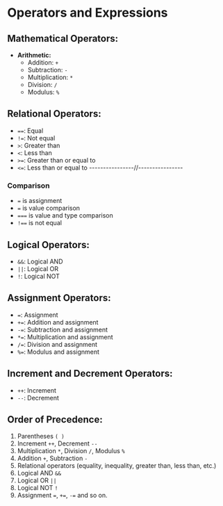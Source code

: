 # Operators and Expressions

## Mathematical Operators:
- **Arithmetic:**
  - Addition: `+`
  - Subtraction: `-`
  - Multiplication: `*`
  - Division: `/`
  - Modulus: `%`

## Relational Operators:
- `==`: Equal
- `!=`: Not equal
- `>`: Greater than
- `<`: Less than
- `>=`: Greater than or equal to
- `<=`: Less than or equal to
----------------//----------------
### Comparison
- `=` is assignment
- `=` is value comparison
- `===` is value and type comparison
- `!==` is not equal

## Logical Operators:
- `&&`: Logical AND
- `||`: Logical OR
- `!`: Logical NOT

## Assignment Operators:
- `=`: Assignment
- `+=`: Addition and assignment
- `-=`: Subtraction and assignment
- `*=`: Multiplication and assignment
- `/=`: Division and assignment
- `%=`: Modulus and assignment

## Increment and Decrement Operators:
- `++`: Increment
- `--`: Decrement

## Order of Precedence:
1. Parentheses `( )`
2. Increment `++`, Decrement `--`
3. Multiplication `*`, Division `/`, Modulus `%`
4. Addition `+`, Subtraction `-`
5. Relational operators (equality, inequality, greater than, less than, etc.)
6. Logical AND `&&`
7. Logical OR `||`
8. Logical NOT `!`
9. Assignment `=`, `+=`, `-=` and so on.


